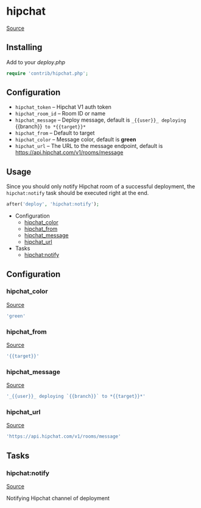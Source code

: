 <!-- DO NOT EDIT THIS FILE! -->
<!-- Instead edit contrib/hipchat.php -->
<!-- Then run bin/docgen -->

# hipchat

[Source](/contrib/hipchat.php)


## Installing

Add to your _deploy.php_

```php
require 'contrib/hipchat.php';
```

## Configuration

- `hipchat_token` – Hipchat V1 auth token
- `hipchat_room_id` – Room ID or name
- `hipchat_message` –  Deploy message, default is `_{{user}}_ deploying `{{branch}}` to *{{target}}*`
- `hipchat_from` – Default to target
- `hipchat_color` – Message color, default is **green**
- `hipchat_url` –  The URL to the message endpoint, default is https://api.hipchat.com/v1/rooms/message

## Usage

Since you should only notify Hipchat room of a successful deployment, the `hipchat:notify` task should be executed right at the end.

```php
after('deploy', 'hipchat:notify');
```



* Configuration
  * [hipchat_color](#hipchat_color)
  * [hipchat_from](#hipchat_from)
  * [hipchat_message](#hipchat_message)
  * [hipchat_url](#hipchat_url)
* Tasks
  * [hipchat:notify](#hipchatnotify)

## Configuration
### hipchat_color
[Source](https://github.com/deployphp/deployer/blob/master/contrib/hipchat.php#L33)



```php title="Default value"
'green'
```


### hipchat_from
[Source](https://github.com/deployphp/deployer/blob/master/contrib/hipchat.php#L34)



```php title="Default value"
'{{target}}'
```


### hipchat_message
[Source](https://github.com/deployphp/deployer/blob/master/contrib/hipchat.php#L35)



```php title="Default value"
'_{{user}}_ deploying `{{branch}}` to *{{target}}*'
```


### hipchat_url
[Source](https://github.com/deployphp/deployer/blob/master/contrib/hipchat.php#L36)



```php title="Default value"
'https://api.hipchat.com/v1/rooms/message'
```



## Tasks

### hipchat:notify
[Source](https://github.com/deployphp/deployer/blob/master/contrib/hipchat.php#L39)

Notifying Hipchat channel of deployment



